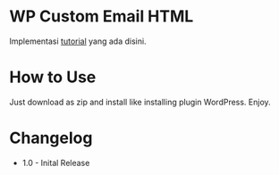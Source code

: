 # WP Custom Email HTML

Implementasi [tutorial](https://www.dhimaskirana.com/cara-memasang-template-email-html-di-wordpress/) yang ada disini.

# How to Use
Just download as zip and install like installing plugin WordPress. Enjoy.

# Changelog
- 1.0 - Inital Release